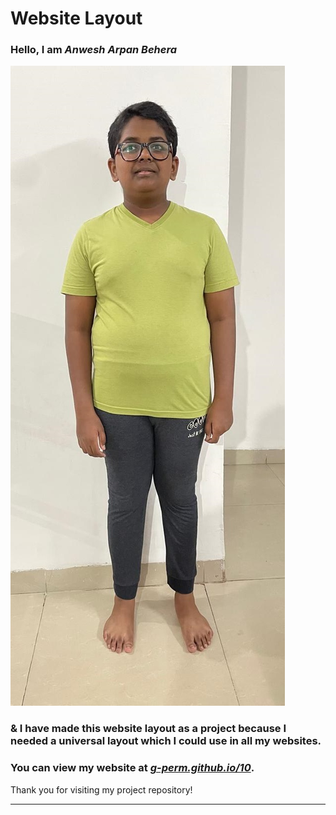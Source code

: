 # Website Layout
### Hello, I am ***Anwesh Arpan Behera***
![image](https://github.com/About-Computers/About-Computers.github.io/blob/main/a.jpg)
### & I have made this website layout as a project because I needed a universal layout which I could use in all my websites.
### You can view my website at ***[g-perm.github.io/10](https://g-perm.github.io/10)***.
Thank you for visiting my project repository!
***
